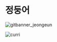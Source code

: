 # 정둥어

![gitbanner_jeongeun](https://user-images.githubusercontent.com/69891604/194126071-085dd0f7-2666-4381-b778-7d4c5e1b3209.png)

![curri](https://tva1.sinaimg.cn/large/e6c9d24egy1h6m8g413dwj21hc0u0dja.jpg)
